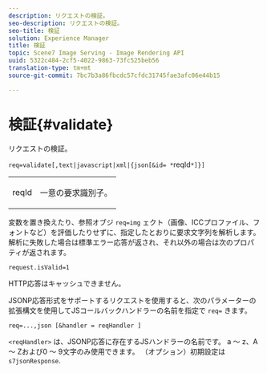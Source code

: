 ```yaml
---
description: リクエストの検証。
seo-description: リクエストの検証。
seo-title: 検証
solution: Experience Manager
title: 検証
topic: Scene7 Image Serving - Image Rendering API
uuid: 5322c484-2cf5-4022-9863-73fc525beb56
translation-type: tm+mt
source-git-commit: 7bc7b3a86fbcdc57cfdc31745fae3afc06e44b15

---
```



# 検証{#validate}

リクエストの検証。

`req=validate[,text|javascript|xml|{json[&id= *`reqId`*]}]`

<table id="simpletable_F214CDA7580A46C0B5CF14CF13AA9B0A"> 
 <tr class="strow"> 
  <td class="stentry"> <p><span class="codeph"><span class="varname"> reqId</span></span> </p> </td> 
  <td class="stentry"> <p>一意の要求識別子。 </p></td> 
 </tr> 
</table>

変数を置き換えたり、参照オブジ `req=img` ェクト（画像、ICCプロファイル、フォントなど）を評価したりせずに、指定したとおりに要求文字列を解析します。 解析に失敗した場合は標準エラー応答が返され、それ以外の場合は次のプロパティが返されます。

`request.isValid=1`

HTTP応答はキャッシュできません。

JSONP応答形式をサポートするリクエストを使用すると、次のパラメーターの拡張構文を使用してJSコールバックハンドラーの名前を指定で `req=` きます。

`req=...,json [&handler = reqHandler ]`

`<reqHandler>` は、JSONP応答に存在するJSハンドラーの名前です。 a ～ z、A ～ Zおよび0 ～ 9文字のみ使用できます。 （オプション）初期設定は `s7jsonResponse`.
